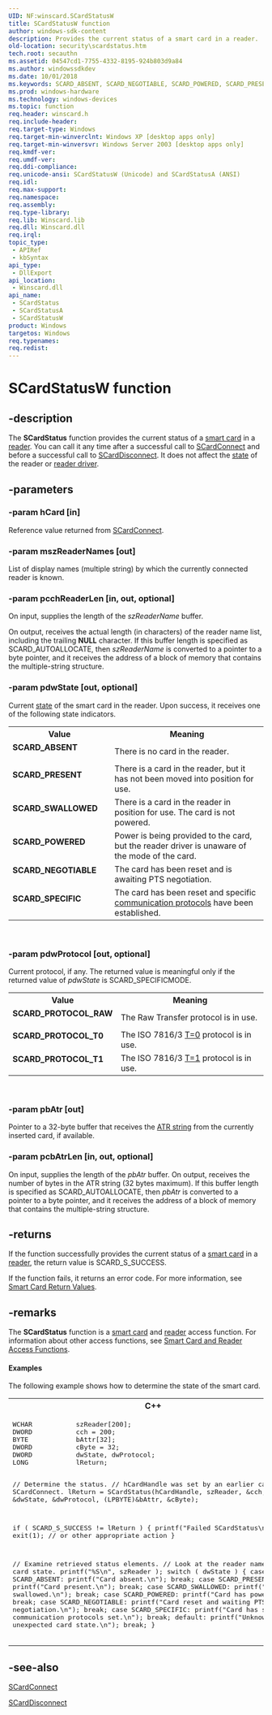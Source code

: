 ```yaml
---
UID: NF:winscard.SCardStatusW
title: SCardStatusW function
author: windows-sdk-content
description: Provides the current status of a smart card in a reader.
old-location: security\scardstatus.htm
tech.root: secauthn
ms.assetid: 04547cd1-7755-4332-8195-924b803d9a84
ms.author: windowssdkdev
ms.date: 10/01/2018
ms.keywords: SCARD_ABSENT, SCARD_NEGOTIABLE, SCARD_POWERED, SCARD_PRESENT, SCARD_PROTOCOL_RAW, SCARD_PROTOCOL_T0, SCARD_PROTOCOL_T1, SCARD_SPECIFIC, SCARD_SWALLOWED, SCardStatus, SCardStatus function [Security], SCardStatusA, SCardStatusW, _smart_scardstatus, security.scardstatus, winscard/SCardStatus, winscard/SCardStatusA, winscard/SCardStatusW
ms.prod: windows-hardware
ms.technology: windows-devices
ms.topic: function
req.header: winscard.h
req.include-header: 
req.target-type: Windows
req.target-min-winverclnt: Windows XP [desktop apps only]
req.target-min-winversvr: Windows Server 2003 [desktop apps only]
req.kmdf-ver: 
req.umdf-ver: 
req.ddi-compliance: 
req.unicode-ansi: SCardStatusW (Unicode) and SCardStatusA (ANSI)
req.idl: 
req.max-support: 
req.namespace: 
req.assembly: 
req.type-library: 
req.lib: Winscard.lib
req.dll: Winscard.dll
req.irql: 
topic_type:
 - APIRef
 - kbSyntax
api_type:
 - DllExport
api_location:
 - Winscard.dll
api_name:
 - SCardStatus
 - SCardStatusA
 - SCardStatusW
product: Windows
targetos: Windows
req.typenames: 
req.redist: 
---
```


# SCardStatusW function


## -description


The <b>SCardStatus</b> function provides the current status of a <a href="https://msdn.microsoft.com/3e9d7672-2314-45c8-8178-5a0afcfd0c50">smart card</a> in a <a href="https://msdn.microsoft.com/ce589e18-02ac-42c2-b76b-776deb686bbd">reader</a>. You can call it any time after a successful call to <a href="https://msdn.microsoft.com/389ada98-383f-4b37-bf5d-c40577ef25fd">SCardConnect</a> and before a successful call to <a href="https://msdn.microsoft.com/d087a006-bd2d-4ad7-965b-36ea8d712ec8">SCardDisconnect</a>. It does not affect the <a href="https://msdn.microsoft.com/3e9d7672-2314-45c8-8178-5a0afcfd0c50">state</a> of the reader or <a href="https://msdn.microsoft.com/ce589e18-02ac-42c2-b76b-776deb686bbd">reader driver</a>.


## -parameters




### -param hCard [in]

Reference value returned from 
<a href="https://msdn.microsoft.com/389ada98-383f-4b37-bf5d-c40577ef25fd">SCardConnect</a>.


### -param mszReaderNames [out]

List of display names (multiple string) by which the currently connected reader is known.


### -param pcchReaderLen [in, out, optional]

On input, supplies the length of the <i>szReaderName</i> buffer. 




On output, receives the actual length (in characters) of the reader name list, including the trailing <b>NULL</b> character. If this buffer length is specified as SCARD_AUTOALLOCATE, then <i>szReaderName</i> is converted to a pointer to a byte pointer, and it receives the address of a block of memory that contains the multiple-string structure.


### -param pdwState [out, optional]

Current <a href="https://msdn.microsoft.com/3e9d7672-2314-45c8-8178-5a0afcfd0c50">state</a> of the smart card in the reader. Upon success, it receives one of the following state indicators. 




					

<table>
<tr>
<th>Value</th>
<th>Meaning</th>
</tr>
<tr>
<td width="40%"><a id="SCARD_ABSENT"></a><a id="scard_absent"></a><dl>
<dt><b>SCARD_ABSENT</b></dt>
</dl>
</td>
<td width="60%">
There is no card in the reader.

</td>
</tr>
<tr>
<td width="40%"><a id="SCARD_PRESENT"></a><a id="scard_present"></a><dl>
<dt><b>SCARD_PRESENT</b></dt>
</dl>
</td>
<td width="60%">
There is a card in the reader, but it has not been moved into position for use.

</td>
</tr>
<tr>
<td width="40%"><a id="SCARD_SWALLOWED"></a><a id="scard_swallowed"></a><dl>
<dt><b>SCARD_SWALLOWED</b></dt>
</dl>
</td>
<td width="60%">
There is a card in the reader in position for use. The card is not powered.

</td>
</tr>
<tr>
<td width="40%"><a id="SCARD_POWERED"></a><a id="scard_powered"></a><dl>
<dt><b>SCARD_POWERED</b></dt>
</dl>
</td>
<td width="60%">
Power is being provided to the card, but the reader driver is unaware of the mode of the card.

</td>
</tr>
<tr>
<td width="40%"><a id="SCARD_NEGOTIABLE"></a><a id="scard_negotiable"></a><dl>
<dt><b>SCARD_NEGOTIABLE</b></dt>
</dl>
</td>
<td width="60%">
The card has been reset and is awaiting PTS negotiation.

</td>
</tr>
<tr>
<td width="40%"><a id="SCARD_SPECIFIC"></a><a id="scard_specific"></a><dl>
<dt><b>SCARD_SPECIFIC</b></dt>
</dl>
</td>
<td width="60%">
The card has been reset and specific <a href="https://msdn.microsoft.com/db46def4-bfdc-4801-a57d-d568e94a2dbb">communication protocols</a> have been established.

</td>
</tr>
</table>
 


### -param pdwProtocol [out, optional]

Current protocol, if any. The returned value is meaningful only if the returned value of <i>pdwState</i> is SCARD_SPECIFICMODE.

<table>
<tr>
<th>Value</th>
<th>Meaning</th>
</tr>
<tr>
<td width="40%"><a id="SCARD_PROTOCOL_RAW"></a><a id="scard_protocol_raw"></a><dl>
<dt><b>SCARD_PROTOCOL_RAW</b></dt>
</dl>
</td>
<td width="60%">
The Raw Transfer protocol is in use.

</td>
</tr>
<tr>
<td width="40%"><a id="SCARD_PROTOCOL_T0"></a><a id="scard_protocol_t0"></a><dl>
<dt><b>SCARD_PROTOCOL_T0</b></dt>
</dl>
</td>
<td width="60%">
The ISO 7816/3 <a href="https://msdn.microsoft.com/11f2e098-1d1e-473b-90ff-7b86eb923e9f">T=0</a> protocol is in use.

</td>
</tr>
<tr>
<td width="40%"><a id="SCARD_PROTOCOL_T1"></a><a id="scard_protocol_t1"></a><dl>
<dt><b>SCARD_PROTOCOL_T1</b></dt>
</dl>
</td>
<td width="60%">
The ISO 7816/3 <a href="https://msdn.microsoft.com/11f2e098-1d1e-473b-90ff-7b86eb923e9f">T=1</a> protocol is in use.

</td>
</tr>
</table>
 


### -param pbAtr [out]

Pointer to a 32-byte buffer that receives the <a href="https://msdn.microsoft.com/0baaa937-f635-4500-8dcd-9dbbd6f4cd02">ATR string</a> from the currently inserted card, if available.


### -param pcbAtrLen [in, out, optional]

On input, supplies the length of the <i>pbAtr</i> buffer. On output, receives the number of bytes in the ATR string (32 bytes maximum). If this buffer length is specified as SCARD_AUTOALLOCATE, then <i>pbAtr</i> is converted to a pointer to a byte pointer, and it receives the address of a block of memory that contains the multiple-string structure.


## -returns



If the function successfully provides the current status of a <a href="https://msdn.microsoft.com/3e9d7672-2314-45c8-8178-5a0afcfd0c50">smart card</a> in a <a href="https://msdn.microsoft.com/ce589e18-02ac-42c2-b76b-776deb686bbd">reader</a>, the return value is SCARD_S_SUCCESS.

If the function fails, it returns an error code. For more information, see 
<a href="https://msdn.microsoft.com/en-us/library/Aa374738(v=VS.85).aspx">Smart Card Return Values</a>.




## -remarks



The <b>SCardStatus</b> function is a <a href="https://msdn.microsoft.com/3e9d7672-2314-45c8-8178-5a0afcfd0c50">smart card</a> and <a href="https://msdn.microsoft.com/ce589e18-02ac-42c2-b76b-776deb686bbd">reader</a> access function. For information about other access functions, see 
<a href="https://msdn.microsoft.com/37d92491-174b-471e-b36e-46d9285dd404">Smart Card and Reader Access Functions</a>.


#### Examples

The following example  shows how to determine the state of the smart card.

<div class="code"><span codelanguage="ManagedCPlusPlus"><table>
<tr>
<th>C++</th>
</tr>
<tr>
<td>
<pre>WCHAR           szReader[200];
DWORD           cch = 200;
BYTE            bAttr[32];
DWORD           cByte = 32;
DWORD           dwState, dwProtocol;
LONG            lReturn;

// Determine the status.
// hCardHandle was set by an earlier call to SCardConnect.
lReturn = SCardStatus(hCardHandle,
                      szReader,
                      &amp;cch,
                      &amp;dwState,
                      &amp;dwProtocol,
                      (LPBYTE)&amp;bAttr,
                      &amp;cByte); 

if ( SCARD_S_SUCCESS != lReturn )
{
    printf("Failed SCardStatus\n");
    exit(1);     // or other appropriate action
}

// Examine retrieved status elements.
// Look at the reader name and card state.
printf("%S\n", szReader );
switch ( dwState )
{
    case SCARD_ABSENT:
        printf("Card absent.\n");
        break;
    case SCARD_PRESENT:
        printf("Card present.\n");
        break;
    case SCARD_SWALLOWED:
        printf("Card swallowed.\n");
        break;
    case SCARD_POWERED:
        printf("Card has power.\n");
        break;
    case SCARD_NEGOTIABLE:
        printf("Card reset and waiting PTS negotiation.\n");
        break;
    case SCARD_SPECIFIC:
        printf("Card has specific communication protocols set.\n");
        break;
    default:
        printf("Unknown or unexpected card state.\n");
        break;
}
</pre>
</td>
</tr>
</table></span></div>



## -see-also




<a href="https://msdn.microsoft.com/389ada98-383f-4b37-bf5d-c40577ef25fd">SCardConnect</a>



<a href="https://msdn.microsoft.com/d087a006-bd2d-4ad7-965b-36ea8d712ec8">SCardDisconnect</a>
 

 

